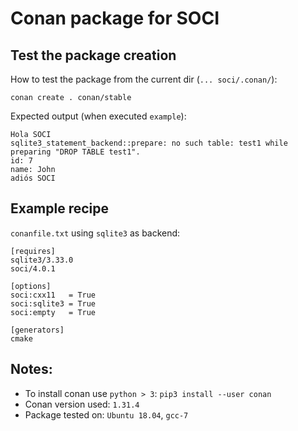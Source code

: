 # Conan package for SOCI

## Test the package creation
How to test the package from the current dir (`... soci/.conan/`):

    conan create . conan/stable

Expected output (when executed `example`):

```
Hola SOCI
sqlite3_statement_backend::prepare: no such table: test1 while preparing "DROP TABLE test1".
id: 7
name: John
adiós SOCI
```

## Example recipe
`conanfile.txt` using `sqlite3` as backend: 

```
[requires]
sqlite3/3.33.0
soci/4.0.1

[options]
soci:cxx11   = True
soci:sqlite3 = True
soci:empty   = True

[generators]
cmake
```

## Notes:  
- To install conan use `python > 3`: `pip3 install --user conan`  
- Conan version used: `1.31.4`
- Package tested on: `Ubuntu 18.04`, `gcc-7`